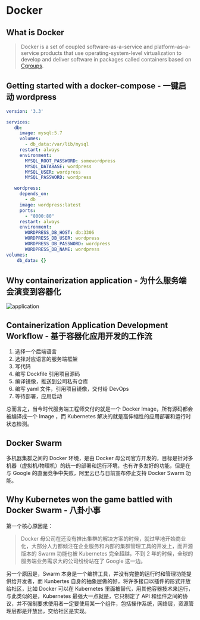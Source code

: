 # Docker

## What is Docker

> Docker is a set of coupled software-as-a-service and platform-as-a-service products that use operating-system-level virtualization to develop and deliver software in packages called containers based on [Cgroups](https://en.wikipedia.org/wiki/Cgroups).

## Getting started with a docker-compose - 一键启动 wordpress

```yml
version: '3.3'

services:
   db:
     image: mysql:5.7
     volumes:
       - db_data:/var/lib/mysql
     restart: always
     environment:
       MYSQL_ROOT_PASSWORD: somewordpress
       MYSQL_DATABASE: wordpress
       MYSQL_USER: wordpress
       MYSQL_PASSWORD: wordpress

   wordpress:
     depends_on:
       - db
     image: wordpress:latest
     ports:
       - "8000:80"
     restart: always
     environment:
       WORDPRESS_DB_HOST: db:3306
       WORDPRESS_DB_USER: wordpress
       WORDPRESS_DB_PASSWORD: wordpress
       WORDPRESS_DB_NAME: wordpress
volumes:
    db_data: {}
```

## Why containerization application - 为什么服务端会演变到容器化

![application](https://raw.githubusercontent.com/wujun4code/playground-t1w2jibp/master/assets/container_evolution.png)

## Containerization Application Development Workflow -  基于容器化应用开发的工作流

1. 选择一个后端语言
2. 选择对应语言的服务端框架
3. 写代码
4. 编写 Dockfile 引用项目源码
5. 编译镜像，推送到公司私有仓库
6. 编写 yaml 文件，引用项目镜像，交付给 DevOps
7. 等待部署，应用启动

总而言之，当今时代服务端工程师交付的就是一个 Docker Image，所有源码都会被编译成一个 Image ，而 Kubernetes 解决的就是高伸缩性的应用部署和运行时状态检测。

## Docker Swarm

多机器集群之间的 Docker 环境，是由 Docker 母公司官方开发的，目标是针对多机器（虚拟机/物理机）的统一的部署和运行环境，也有许多友好的功能，但是在与 Google 的直面竞争中失败，阿里云已与日前宣布停止支持 Docker Swarm 功能。

## Why Kubernetes won the game battled with Docker Swarm - 八卦小事

第一个核心原因是：

> Docker 母公司在还没有推出集群的解决方案的时候，就过早地开始商业化，大部分人力都倾注在企业服务和内部的集群管理工具的开发上，而开源版本的 Swarm 功能也被 Kubernetes 完全超越，不到 2 年的时候，全球的服务端业务需求大的公司纷纷站在了 Google 这一边。

另一个原因是，Swarm 本身是一个编排工具，并没有完整的运行时和管理功能提供给开发者，而 Kunbertes 自身的抽象层做的好，将许多接口以插件的形式开放给社区，比如 Docker 可以在 Kubernetes 里面被替代，用其他容器技术来运行，与此类似的是，Kubernetes 最强大一点就是，它只制定了 API 和组件之间的协议，并不强制要求使用者一定要使用某一个组件，包括操作系统，网络层，资源管理层都是开放出，交给社区是实现。
